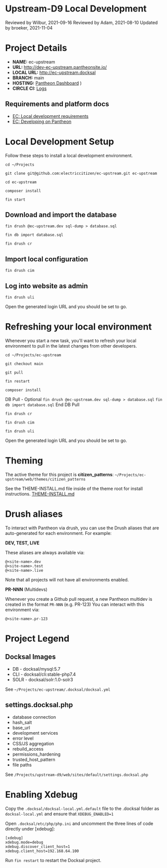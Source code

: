 Upstream-D9 Local Development
======================
Reviewed by Wilbur, 2021-09-16
Reviewed by Adam, 2021-08-10
Updated by broeker, 2021-11-04

# Project Details
- **NAME:** ec-upstream 
- **URL:** http://dev-ec-upstream.pantheonsite.io/
- **LOCAL URL:** http://ec-upstream.docksal
- **BRANCH:** main
- **HOSTING:** [Pantheon Dashboard](https://dashboard.pantheon.io/sites/b043b678-2567-403a-aafc-947c7d9a76de#dev/code)
)
- **CIRCLE CI:** [Logs](https://app.circleci.com/pipelines/github/electriccitizen/ec-upstream)

## Requirements and platform docs

- [EC: Local development requirements](https://docs.google.com/document/d/1_yeISu5bW5637TCeXByi82LUUfD1jeeSDHh5IeiPz4o/edit?usp=sharing)
- [EC: Developing on Pantheon](https://docs.google.com/document/d/1oTBHep57WENbf8PnM4LSn2Zx6x5EKA1rSYDEMvBEsUY/edit)

# Local Development Setup

Follow these steps to install a local development environment.

`cd ~/Projects`

`git clone git@github.com:electriccitizen/ec-upstream.git ec-upstream`

`cd ec-upstream`

`composer install`

`fin start`

## Download and import the database

`fin drush @ec-upstream.dev sql-dump > database.sql`

`fin db import database.sql`

`fin drush cr`

## Import local configuration

`fin drush cim`

## Log into website as admin

`fin drush uli`

Open the generated login URL and you should be set to go.

# Refreshing your local environment
Whenever you start a new task, you'll want to refresh your local environment to pull in the latest changes from other developers.

`cd ~/Projects/ec-upstream`

`git checkout main`

`git pull`

`fin restart`

`composer install`

DB Pull - Optional
`fin drush @ec-upstream.dev sql-dump > database.sql`
`fin db import database.sql`
End DB Pull

`fin drush cr`

`fin drush cim`

`fin drush uli`

Open the generated login URL and you should be set to go.

# Theming
The active theme for this project is **citizen_patterns**:
`~/Projects/ec-upstream/web/themes/citizen_patterns`

See the THEME-INSTALL.md file inside of the theme root for install instructions.
[THEME-INSTALL.md](/web/themes/citizen_patterns/THEME-INSTALL.md)

# Drush aliases

To interact with Pantheon via drush, you can use the Drush aliases that are auto-generated for each environment. For example:

**DEV, TEST, LIVE**

These aliases are always available via:

```
@<site-name>.dev
@<site-name>.test
@<site-name>.live
```
Note that all projects will not have all environments enabled.

**PR-NNN** (Multidevs) 

Whenever you create a Github pull request, a new Pantheon multidev is created in the format `PR-NNN`  (e.g. PR-123) You can interact with this environment via:

```
@<site-name>.pr-123
```

# Project Legend

## Docksal Images
- DB - docksal/mysql:5.7
- CLI - docksal/cli:stable-php7.4
- SOLR - docksal/solr:1.0-solr3

See `~/Projects/ec-upstream/.docksal/docksal.yml`

## settings.docksal.php
- database connection
- hash_salt
- base_url
- development services
- error level
- CSS/JS aggregation
- rebuild_access
- permissions_hardening
- trusted_host_pattern
- file paths

See `/Projects/upstream-d9/web/sites/default/settings.docksal.php`

# Enabling Xdebug

Copy the `.docksal/docksal-local.yml.default` file to the .docksal folder as `docksal-local.yml` and ensure that `XDEBUG_ENABLED=1`

Open `.docksal/etc/php/php.ini` and uncomment the three lines of code directly under [xdebug]:

```
[xdebug]
xdebug.mode=debug
xdebug.discover_client_host=1
xdebug.client_host=192.168.64.100
```

Run `fin restart` to restart the Docksal project.
